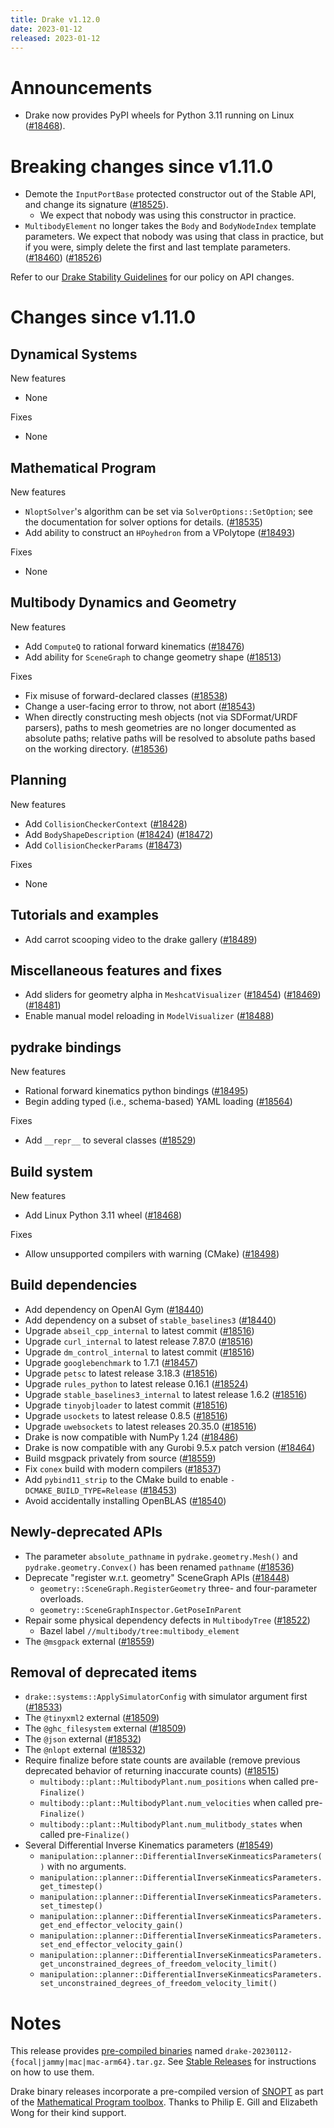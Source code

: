 ```yaml
---
title: Drake v1.12.0
date: 2023-01-12
released: 2023-01-12
---
```


# Announcements

* Drake now provides PyPI wheels for Python 3.11 running on Linux
  ([#18468][_#18468]).

# Breaking changes since v1.11.0

* Demote the `InputPortBase` protected constructor out of the Stable API,
  and change its signature ([#18525][_#18525]).
  * We expect that nobody was using this constructor in practice.
* `MultibodyElement` no longer takes the `Body` and `BodyNodeIndex` template
  parameters.  We expect that nobody was using that class in practice, but
  if you were, simply delete the first and last template parameters.
  ([#18460][_#18460]) ([#18526][_#18526])

Refer to our [Drake Stability Guidelines](/stable.html) for our policy
on API changes.

# Changes since v1.11.0

## Dynamical Systems

<!-- <relnotes for systems go here> -->

New features

* None

Fixes

* None

## Mathematical Program

<!-- <relnotes for solvers go here> -->

New features

* `NloptSolver`'s algorithm can be set via `SolverOptions::SetOption`; see the
  documentation for solver options for details. ([#18535][_#18535])
* Add ability to construct an `HPoyhedron` from a VPolytope ([#18493][_#18493])

Fixes

* None

## Multibody Dynamics and Geometry

<!-- <relnotes for geometry,multibody go here> -->

New features

* Add `ComputeQ` to rational forward kinematics ([#18476][_#18476])
* Add ability for `SceneGraph` to change geometry shape ([#18513][_#18513])

Fixes

* Fix misuse of forward-declared classes ([#18538][_#18538])
* Change a user-facing error to throw, not abort ([#18543][_#18543])
* When directly constructing mesh objects (not via SDFormat/URDF parsers), paths
  to mesh geometries are no longer documented as absolute paths; relative
  paths will be resolved to absolute paths based on the working directory. ([#18536][_#18536])

## Planning

<!-- <relnotes for planning go here> -->

New features

* Add `CollisionCheckerContext` ([#18428][_#18428])
* Add `BodyShapeDescription` ([#18424][_#18424]) ([#18472][_#18472])
* Add `CollisionCheckerParams` ([#18473][_#18473])

Fixes

* None

## Tutorials and examples

<!-- <relnotes for examples,tutorials go here> -->

* Add carrot scooping video to the drake gallery ([#18489][_#18489])

## Miscellaneous features and fixes

<!-- <relnotes for common,math,lcm,lcmtypes,manipulation,perception,visualization go here> -->

* Add sliders for geometry alpha in `MeshcatVisualizer` ([#18454][_#18454]) ([#18469][_#18469]) ([#18481][_#18481])
* Enable manual model reloading in `ModelVisualizer` ([#18488][_#18488])

## pydrake bindings

<!-- <relnotes for bindings go here> -->

New features

* Rational forward kinematics python bindings ([#18495][_#18495])
* Begin adding typed (i.e., schema-based) YAML loading ([#18564][_#18564])

Fixes

* Add `__repr__` to several classes ([#18529][_#18529])

## Build system

<!-- <relnotes for cmake,doc,setup,third_party,tools go here> -->

New features

* Add Linux Python 3.11 wheel ([#18468][_#18468])

Fixes

* Allow unsupported compilers with warning (CMake) ([#18498][_#18498])

## Build dependencies

<!-- <relnotes for workspace go here> -->

* Add dependency on OpenAI Gym ([#18440][_#18440])
* Add dependency on a subset of `stable_baselines3` ([#18440][_#18440])
* Upgrade `abseil_cpp_internal` to latest commit ([#18516][_#18516])
* Upgrade `curl_internal` to latest release 7.87.0 ([#18516][_#18516])
* Upgrade `dm_control_internal` to latest commit ([#18516][_#18516])
* Upgrade `googlebenchmark` to 1.7.1 ([#18457][_#18457])
* Upgrade `petsc` to latest release 3.18.3 ([#18516][_#18516])
* Upgrade `rules_python` to latest release 0.16.1 ([#18524][_#18524])
* Upgrade `stable_baselines3_internal` to latest release 1.6.2 ([#18516][_#18516])
* Upgrade `tinyobjloader` to latest commit ([#18516][_#18516])
* Upgrade `usockets` to latest release 0.8.5 ([#18516][_#18516])
* Upgrade `uwebsockets` to latest releases 20.35.0 ([#18516][_#18516])
* Drake is now compatible with NumPy 1.24 ([#18486][_#18486])
* Drake is now compatible with any Gurobi 9.5.x patch version ([#18464][_#18464])
* Build msgpack privately from source ([#18559][_#18559])
* Fix `conex` build with modern compilers ([#18537][_#18537])
* Add `pybind11_strip` to the CMake build to enable `-DCMAKE_BUILD_TYPE=Release` ([#18453][_#18453])
* Avoid accidentally installing OpenBLAS ([#18540][_#18540])

## Newly-deprecated APIs

* The parameter `absolute_pathname` in `pydrake.geometry.Mesh()` and
  `pydrake.geometry.Convex()` has been renamed `pathname` ([#18536][_#18536])
* Deprecate "register w.r.t. geometry" SceneGraph APIs ([#18448][_#18448])
  * `geometry::SceneGraph.RegisterGeometry` three- and four-parameter overloads.
  * `geometry::SceneGraphInspector.GetPoseInParent`
* Repair some physical dependency defects in `MultibodyTree` ([#18522][_#18522])
  * Bazel label `//multibody/tree:multibody_element`
* The `@msgpack` external ([#18559][_#18559])

## Removal of deprecated items

* `drake::systems::ApplySimulatorConfig` with simulator argument first ([#18533][_#18533])
* The `@tinyxml2` external ([#18509][_#18509])
* The `@ghc_filesystem` external ([#18509][_#18509])
* The `@json` external ([#18532][_#18532])
* The `@nlopt` external ([#18532][_#18532])
* Require finalize before state counts are available (remove previous
  deprecated behavior of returning inaccurate counts) ([#18515][_#18515])
  * `multibody::plant::MultibodyPlant.num_positions` when called pre-`Finalize()`
  * `multibody::plant::MultibodyPlant.num_velocities` when called pre-`Finalize()`
  * `multibody::plant::MultibodyPlant.num_mulitbody_states` when called pre-`Finalize()`
* Several Differential Inverse Kinematics parameters ([#18549][_#18549])
  * `manipulation::planner::DifferentialInverseKinmeaticsParameters()` with no arguments.
  * `manipulation::planner::DifferentialInverseKinmeaticsParameters.get_timestep()`
  * `manipulation::planner::DifferentialInverseKinmeaticsParameters.set_timestep()`
  * `manipulation::planner::DifferentialInverseKinmeaticsParameters.get_end_effector_velocity_gain()`
  * `manipulation::planner::DifferentialInverseKinmeaticsParameters.set_end_effector_velocity_gain()`
  * `manipulation::planner::DifferentialInverseKinmeaticsParameters.get_unconstrained_degrees_of_freedom_velocity_limit()`
  * `manipulation::planner::DifferentialInverseKinmeaticsParameters.set_unconstrained_degrees_of_freedom_velocity_limit()`

# Notes

This release provides [pre-compiled binaries](https://github.com/RobotLocomotion/drake/releases/tag/v1.12.0) named
``drake-20230112-{focal|jammy|mac|mac-arm64}.tar.gz``. See [Stable Releases](/from_binary.html#stable-releases) for instructions on how to use them.

Drake binary releases incorporate a pre-compiled version of [SNOPT](https://ccom.ucsd.edu/~optimizers/solvers/snopt/) as part of the
[Mathematical Program toolbox](https://drake.mit.edu/doxygen_cxx/group__solvers.html). Thanks to
Philip E. Gill and Elizabeth Wong for their kind support.

<!-- <begin issue links> -->
[_#18424]: https://github.com/RobotLocomotion/drake/pull/18424
[_#18428]: https://github.com/RobotLocomotion/drake/pull/18428
[_#18440]: https://github.com/RobotLocomotion/drake/pull/18440
[_#18448]: https://github.com/RobotLocomotion/drake/pull/18448
[_#18453]: https://github.com/RobotLocomotion/drake/pull/18453
[_#18454]: https://github.com/RobotLocomotion/drake/pull/18454
[_#18457]: https://github.com/RobotLocomotion/drake/pull/18457
[_#18460]: https://github.com/RobotLocomotion/drake/pull/18460
[_#18464]: https://github.com/RobotLocomotion/drake/pull/18464
[_#18468]: https://github.com/RobotLocomotion/drake/pull/18468
[_#18469]: https://github.com/RobotLocomotion/drake/pull/18469
[_#18472]: https://github.com/RobotLocomotion/drake/pull/18472
[_#18473]: https://github.com/RobotLocomotion/drake/pull/18473
[_#18476]: https://github.com/RobotLocomotion/drake/pull/18476
[_#18481]: https://github.com/RobotLocomotion/drake/pull/18481
[_#18486]: https://github.com/RobotLocomotion/drake/pull/18486
[_#18488]: https://github.com/RobotLocomotion/drake/pull/18488
[_#18489]: https://github.com/RobotLocomotion/drake/pull/18489
[_#18493]: https://github.com/RobotLocomotion/drake/pull/18493
[_#18495]: https://github.com/RobotLocomotion/drake/pull/18495
[_#18498]: https://github.com/RobotLocomotion/drake/pull/18498
[_#18509]: https://github.com/RobotLocomotion/drake/pull/18509
[_#18513]: https://github.com/RobotLocomotion/drake/pull/18513
[_#18515]: https://github.com/RobotLocomotion/drake/pull/18515
[_#18516]: https://github.com/RobotLocomotion/drake/pull/18516
[_#18522]: https://github.com/RobotLocomotion/drake/pull/18522
[_#18524]: https://github.com/RobotLocomotion/drake/pull/18524
[_#18525]: https://github.com/RobotLocomotion/drake/pull/18525
[_#18526]: https://github.com/RobotLocomotion/drake/pull/18526
[_#18529]: https://github.com/RobotLocomotion/drake/pull/18529
[_#18532]: https://github.com/RobotLocomotion/drake/pull/18532
[_#18533]: https://github.com/RobotLocomotion/drake/pull/18533
[_#18535]: https://github.com/RobotLocomotion/drake/pull/18535
[_#18536]: https://github.com/RobotLocomotion/drake/pull/18536
[_#18537]: https://github.com/RobotLocomotion/drake/pull/18537
[_#18538]: https://github.com/RobotLocomotion/drake/pull/18538
[_#18540]: https://github.com/RobotLocomotion/drake/pull/18540
[_#18543]: https://github.com/RobotLocomotion/drake/pull/18543
[_#18549]: https://github.com/RobotLocomotion/drake/pull/18549
[_#18559]: https://github.com/RobotLocomotion/drake/pull/18559
[_#18564]: https://github.com/RobotLocomotion/drake/pull/18564
<!-- <end issue links> -->

<!--
  Current oldest_commit d735ad725492253b9dbd71d8aeef6702178b2dfb (exclusive).
  Current newest_commit 643caa184dc645cf47775ed75d7a2052ab723dc7 (inclusive).
-->

